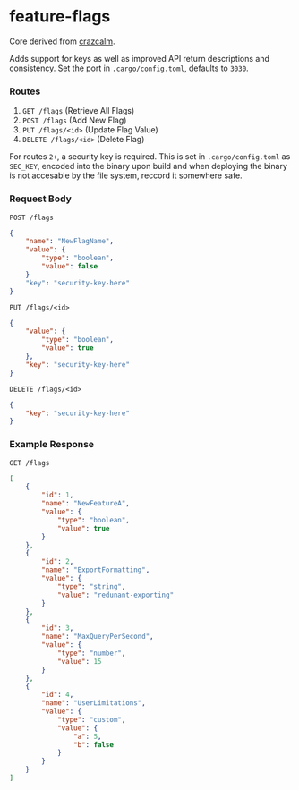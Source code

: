 # feature-flags
Core derived from [crazcalm](https://github.com/crazcalm/feature-flags/tree/main).

Adds support for keys as well as improved API return descriptions and consistency.
Set the port in `.cargo/config.toml`, defaults to `3030`.

### Routes

1. `GET /flags` (Retrieve All Flags)
2. `POST /flags` (Add New Flag)
3. `PUT /flags/<id>` (Update Flag Value)
4. `DELETE /flags/<id>` (Delete Flag)

For routes `2+`, a security key is required. This is set in `.cargo/config.toml` as `SEC_KEY`, encoded into the binary upon build and when deploying the binary is not accesable by the file system, reccord it somewhere safe.

### Request Body
`POST /flags`
```json
{
    "name": "NewFlagName",
    "value": {
        "type": "boolean",
        "value": false
    }
    "key": "security-key-here"
}
```

`PUT /flags/<id>`
```json
{
    "value": {
        "type": "boolean",
        "value": true
    },
    "key": "security-key-here"
}
```

`DELETE /flags/<id>`
```json
{
    "key": "security-key-here"
}
```

### Example Response
`GET /flags`
```json
[
    {
        "id": 1,
        "name": "NewFeatureA",
        "value": {
            "type": "boolean",
            "value": true
        }
    },
    {
        "id": 2,
        "name": "ExportFormatting",
        "value": {
            "type": "string",
            "value": "redunant-exporting"
        }
    },
    {
        "id": 3,
        "name": "MaxQueryPerSecond",
        "value": {
            "type": "number",
            "value": 15
        }
    },
    {
        "id": 4,
        "name": "UserLimitations",
        "value": {
            "type": "custom",
            "value": {
                "a": 5,
                "b": false
            }
        }
    }
]
```
